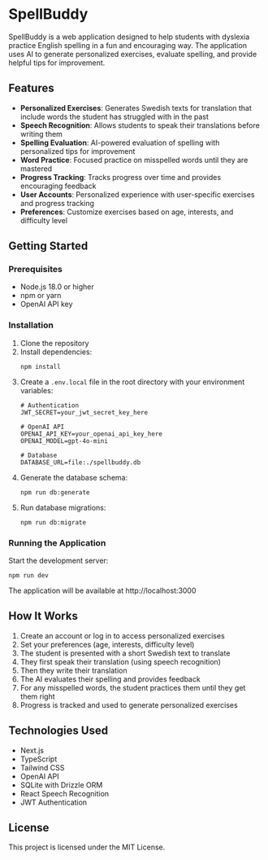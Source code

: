 # SpellBuddy

SpellBuddy is a web application designed to help students with dyslexia practice English spelling in a fun and encouraging way. The application uses AI to generate personalized exercises, evaluate spelling, and provide helpful tips for improvement.

## Features

- **Personalized Exercises**: Generates Swedish texts for translation that include words the student has struggled with in the past
- **Speech Recognition**: Allows students to speak their translations before writing them
- **Spelling Evaluation**: AI-powered evaluation of spelling with personalized tips for improvement
- **Word Practice**: Focused practice on misspelled words until they are mastered
- **Progress Tracking**: Tracks progress over time and provides encouraging feedback
- **User Accounts**: Personalized experience with user-specific exercises and progress tracking
- **Preferences**: Customize exercises based on age, interests, and difficulty level

## Getting Started

### Prerequisites

- Node.js 18.0 or higher
- npm or yarn
- OpenAI API key

### Installation

1. Clone the repository
2. Install dependencies:
   ```
   npm install
   ```
3. Create a `.env.local` file in the root directory with your environment variables:
   ```
   # Authentication
   JWT_SECRET=your_jwt_secret_key_here

   # OpenAI API
   OPENAI_API_KEY=your_openai_api_key_here
   OPENAI_MODEL=gpt-4o-mini

   # Database
   DATABASE_URL=file:./spellbuddy.db
   ```
4. Generate the database schema:
   ```
   npm run db:generate
   ```
5. Run database migrations:
   ```
   npm run db:migrate
   ```

### Running the Application

Start the development server:
```
npm run dev
```

The application will be available at http://localhost:3000

## How It Works

1. Create an account or log in to access personalized exercises
2. Set your preferences (age, interests, difficulty level)
3. The student is presented with a short Swedish text to translate
4. They first speak their translation (using speech recognition)
5. Then they write their translation
6. The AI evaluates their spelling and provides feedback
7. For any misspelled words, the student practices them until they get them right
8. Progress is tracked and used to generate personalized exercises

## Technologies Used

- Next.js
- TypeScript
- Tailwind CSS
- OpenAI API
- SQLite with Drizzle ORM
- React Speech Recognition
- JWT Authentication

## License

This project is licensed under the MIT License.
